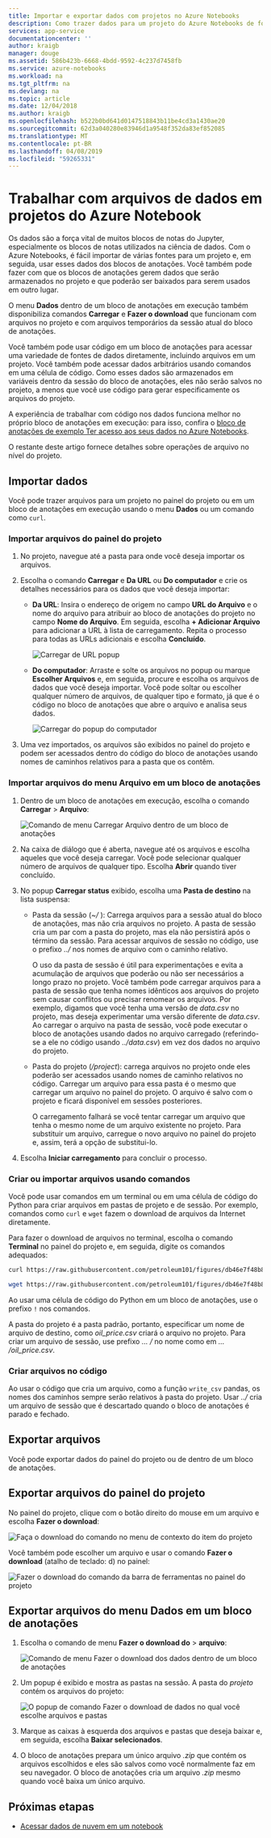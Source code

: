 ```yaml
---
title: Importar e exportar dados com projetos no Azure Notebooks
description: Como trazer dados para um projeto do Azure Notebooks de fontes externas e como exportar dados de um projeto.
services: app-service
documentationcenter: ''
author: kraigb
manager: douge
ms.assetid: 586b423b-6668-4bdd-9592-4c237d7458fb
ms.service: azure-notebooks
ms.workload: na
ms.tgt_pltfrm: na
ms.devlang: na
ms.topic: article
ms.date: 12/04/2018
ms.author: kraigb
ms.openlocfilehash: b522b0bd641d0147518843b11be4cd3a1430ae20
ms.sourcegitcommit: 62d3a040280e83946d1a9548f352da83ef852085
ms.translationtype: MT
ms.contentlocale: pt-BR
ms.lasthandoff: 04/08/2019
ms.locfileid: "59265331"
---
```

# <a name="work-with-data-files-in-azure-notebook-projects"></a>Trabalhar com arquivos de dados em projetos do Azure Notebook

Os dados são a força vital de muitos blocos de notas do Jupyter, especialmente os blocos de notas utilizados na ciência de dados. Com o Azure Notebooks, é fácil importar de várias fontes para um projeto e, em seguida, usar esses dados dos blocos de anotações. Você também pode fazer com que os blocos de anotações gerem dados que serão armazenados no projeto e que poderão ser baixados para serem usados em outro lugar.

O menu **Dados** dentro de um bloco de anotações em execução também disponibiliza comandos **Carregar** e **Fazer o download** que funcionam com arquivos no projeto e com arquivos temporários da sessão atual do bloco de anotações.

Você também pode usar código em um bloco de anotações para acessar uma variedade de fontes de dados diretamente, incluindo arquivos em um projeto. Você também pode acessar dados arbitrários usando comandos em uma célula de código. Como esses dados são armazenados em variáveis dentro da sessão do bloco de anotações, eles não serão salvos no projeto, a menos que você use código para gerar especificamente os arquivos do projeto.

A experiência de trabalhar com código nos dados funciona melhor no próprio bloco de anotações em execução: para isso, confira o [bloco de anotações de exemplo Ter acesso aos seus dados no Azure Notebooks](https://notebooks.azure.com/Microsoft/projects/samples/html/Getting%20to%20your%20Data%20in%20Azure%20Notebooks.ipynb).

O restante deste artigo fornece detalhes sobre operações de arquivo no nível do projeto.

## <a name="import-data"></a>Importar dados

Você pode trazer arquivos para um projeto no painel do projeto ou em um bloco de anotações em execução usando o menu **Dados** ou um comando como `curl`.

### <a name="import-files-from-the-project-dashboard"></a>Importar arquivos do painel do projeto

1. No projeto, navegue até a pasta para onde você deseja importar os arquivos.

1. Escolha o comando **Carregar** e **Da URL** ou **Do computador** e crie os detalhes necessários para os dados que você deseja importar:

   - **Da URL**: Insira o endereço de origem no campo **URL do Arquivo** e o nome do arquivo para atribuir ao bloco de anotações do projeto no campo **Nome do Arquivo**. Em seguida, escolha **+ Adicionar Arquivo** para adicionar a URL à lista de carregamento. Repita o processo para todas as URLs adicionais e escolha **Concluído**.

     ![Carregar de URL popup](media/quickstarts/upload-from-url-popup.png)

   - **Do computador**: Arraste e solte os arquivos no popup ou marque **Escolher Arquivos** e, em seguida, procure e escolha os arquivos de dados que você deseja importar. Você pode soltar ou escolher qualquer número de arquivos, de qualquer tipo e formato, já que é o código no bloco de anotações que abre o arquivo e analisa seus dados.

     ![Carregar do popup do computador](media/quickstarts/upload-from-computer-popup.png)

1. Uma vez importados, os arquivos são exibidos no painel do projeto e podem ser acessados dentro do código do bloco de anotações usando nomes de caminhos relativos para a pasta que os contêm.

### <a name="import-files-from-the-file-menu-in-a-notebook"></a>Importar arquivos do menu Arquivo em um bloco de anotações

1. Dentro de um bloco de anotações em execução, escolha o comando **Carregar** > **Arquivo**:

    ![Comando de menu Carregar Arquivo dentro de um bloco de anotações](media/file-menu-upload.png)

1. Na caixa de diálogo que é aberta, navegue até os arquivos e escolha aqueles que você deseja carregar. Você pode selecionar qualquer número de arquivos de qualquer tipo. Escolha **Abrir** quando tiver concluído.

1. No popup **Carregar status** exibido, escolha uma **Pasta de destino** na lista suspensa:

    - Pasta da sessão (*~/* ): Carrega arquivos para a sessão atual do bloco de anotações, mas não cria arquivos no projeto. A pasta de sessão cria um par com a pasta do projeto, mas ela não persistirá após o término da sessão. Para acessar arquivos de sessão no código, use o prefixo *../* nos nomes de arquivo com o caminho relativo.

        O uso da pasta de sessão é útil para experimentações e evita a acumulação de arquivos que poderão ou não ser necessários a longo prazo no projeto. Você também pode carregar arquivos para a pasta de sessão que tenha nomes idênticos aos arquivos do projeto sem causar conflitos ou precisar renomear os arquivos. Por exemplo, digamos que você tenha uma versão de *data.csv* no projeto, mas deseja experimentar uma versão diferente de *data.csv*. Ao carregar o arquivo na pasta de sessão, você pode executar o bloco de anotações usando dados no arquivo carregado (referindo-se a ele no código usando *../data.csv*) em vez dos dados no arquivo do projeto.

    - Pasta do projeto (*/project*): carrega arquivos no projeto onde eles poderão ser acessados usando nomes de caminho relativos no código. Carregar um arquivo para essa pasta é o mesmo que carregar um arquivo no painel do projeto. O arquivo é salvo com o projeto e ficará disponível em sessões posteriores.

        O carregamento falhará se você tentar carregar um arquivo que tenha o mesmo nome de um arquivo existente no projeto. Para substituir um arquivo, carregue o novo arquivo no painel do projeto e, assim, terá a opção de substitui-lo.

1. Escolha **Iniciar carregamento** para concluir o processo.

### <a name="create-or-import-files-using-commands"></a>Criar ou importar arquivos usando comandos

Você pode usar comandos em um terminal ou em uma célula de código do Python para criar arquivos em pastas de projeto e de sessão. Por exemplo, comandos como `curl` e `wget` fazem o download de arquivos da Internet diretamente.

Para fazer o download de arquivos no terminal, escolha o comando **Terminal** no painel do projeto e, em seguida, digite os comandos adequados:

```bash
curl https://raw.githubusercontent.com/petroleum101/figures/db46e7f48b8aab67a0dfe31696f6071fb7a84f1e/oil_price/oil_price.csv -o oil_price.csv

wget https://raw.githubusercontent.com/petroleum101/figures/db46e7f48b8aab67a0dfe31696f6071fb7a84f1e/oil_price/oil_price.csv -o oil_price.csv
```

Ao usar uma célula de código do Python em um bloco de anotações, use o prefixo `!` nos comandos.

A pasta do projeto é a pasta padrão, portanto, especificar um nome de arquivo de destino, como *oil_price.csv* criará o arquivo no projeto. Para criar um arquivo de sessão, use prefixo *... /* no nome como em *... /oil_price.csv*.

### <a name="create-files-in-code"></a>Criar arquivos no código

Ao usar o código que cria um arquivo, como a função `write_csv` pandas, os nomes dos caminhos sempre serão relativos à pasta do projeto. Usar *../* cria um arquivo de sessão que é descartado quando o bloco de anotações é parado e fechado.

## <a name="export-files"></a>Exportar arquivos

Você pode exportar dados do painel do projeto ou de dentro de um bloco de anotações.

## <a name="export-files-from-the-project-dashboard"></a>Exportar arquivos do painel do projeto

No painel do projeto, clique com o botão direito do mouse em um arquivo e escolha **Fazer o download**:

![Faça o download do comando no menu de contexto do item do projeto](media/download-command.png)

Você também pode escolher um arquivo e usar o comando **Fazer o download** (atalho de teclado: d) no painel:

![Fazer o download do comando da barra de ferramentas no painel do projeto](media/download-command-toolbar.png)

## <a name="export-files-from-the-data-menu-in-a-notebook"></a>Exportar arquivos do menu Dados em um bloco de anotações

1. Escolha o comando de menu **Fazer o download do** > **arquivo**:

    ![Comando de menu Fazer o download dos dados dentro de um bloco de anotações](media/file-menu-download.png)

1. Um popup é exibido e mostra as pastas na sessão. A pasta do *projeto* contém os arquivos do projeto:

    ![O popup de comando Fazer o download de dados no qual você escolhe arquivos e pastas](media/file-menu-download-popup.png)

1. Marque as caixas à esquerda dos arquivos e pastas que deseja baixar e, em seguida, escolha **Baixar selecionados**.

1. O bloco de anotações prepara um único arquivo *.zip* que contém os arquivos escolhidos e eles são salvos como você normalmente faz em seu navegador. O bloco de anotações cria um arquivo *.zip* mesmo quando você baixa um único arquivo.

## <a name="next-steps"></a>Próximas etapas

- [Acessar dados de nuvem em um notebook](access-data-resources-jupyter-notebooks.md)
